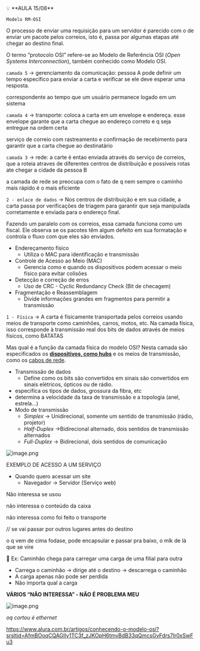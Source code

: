 <aside>
💡 **AULA 15/08**
</aside>

`Modelo RM-OSI`

O processo de enviar uma requisição para um servidor é parecido com o de enviar um pacote pelos correios, isto é, passa por algumas etapas até chegar ao destino final.

O termo “protocolo OSI” refere-se ao Modelo de Referência OSI (*Open Systems Interconnection*), também conhecido como Modelo OSI.

`camada 5` → gerenciamento da comunicação: pessoa A pode definir um tempo específico para enviar a carta e verificar se ele deve esperar uma resposta.

correspondente ao tempo que um usuário permanece logado em um sistema

`camada 4` → transporte: coloca a carta em um envelope e endereça. esse envelope garante que a carta chegue ao endereço correto e q seja entregue na ordem certa

serviço de correio com rastreamento e confirmação de recebimento para garantir que a carta chegue ao destinatário

`camada 3` → rede: a carte é entao enviada através do serviço de correios, que a roteia atraves de diferentes centros de distribuição e possíveis rotas ate chegar a cidade da pessoa B

a camada de rede se preocupa com o fato de q nem sempre o caminho mais rápido é o mais eficiente 

`2 - enlace de dados`  → Nos centros de distribuição e em sua cidade, a carta passa por verificações de triagem para garantir que seja manipulada corretamente e enviada para o endereço final.

Fazendo um paralelo com os correios, essa camada funciona como um fiscal. Ele observa se os pacotes têm algum defeito em sua formatação e controla o fluxo com que eles são enviados.

- Endereçamento físico
    - Utiliza o MAC para identificação e transmissão
- Controle de Acesso ao Meio (MAC)
    - Gerencia como e quando os dispositivos podem acessar o meio físico para evitar colisões
- Detecção e correção de erros
    - Uso de CRC - Cyclic Redundancy Check (Bit de checagem)
- Fragmentação e Reassemblagem
    - Divide informações grandes em fragmentos para permitir a transmissão

`1 - Física` → A carta é fisicamente transportada pelos correios usando meios de transporte como caminhões, carros, motos, etc. Na camada física, isso corresponde à transmissão real dos bits de dados através de meios físicos, como BATATAS

Mas qual é a função da camada física do modelo OSI? Nesta camada são especificados os [**dispositivos, como hubs**](https://www.alura.com.br/artigos/diferencas-entre-hubs-e-switches) e os meios de transmissão, como os [cabos de rede](https://www.alura.com.br/artigos/entendendo-os-cabos-de-rede).

- Transmissão de dados
    - Define como os bits são convertidos em sinais são convertidos em sinais elétricos, ópticos ou de rádio.
- especifica os tipos de dados, grossura da fibra, etc
- determina a velocidade da taxa de transmissão e a topologia (anel, estrela...)
- Modo de transmissão
    - *Simplex* → Unidirecional, somente um sentido de transmissão (rádio, projetor)
    - *Half-Duplex* →Bidirecional alternado, dois sentidos de transmissão alternados
    - *Full-Duplex* → Bidirecional, dois sentidos de comunicação

![image.png](https://prod-files-secure.s3.us-west-2.amazonaws.com/80384c39-f40f-4fef-b69e-ecfc27a0dc4d/57f3d936-aed1-4014-b881-d7e5b23ff154/image.png)

EXEMPLO DE ACESSO A UM SERVIÇO

- Quando quero acessar um site
    - Navegador → Servidor (Serviço web)

Não interessa se usou 

não interessa o conteúdo da caixa

não interessa como foi feito o transporte

// se vai passar por outros lugares antes do destino

o q vem de cima fodase, pode encapsular e passar pra baixo, o mlk de lá que se vire

<aside>
🚛 Ex: Caminhão chega para carregar uma carga de uma filial para outra

- Carrega o caminhão → dirige até o destino → descarrega o caminhão
- A carga apenas não pode ser perdida
- Não importa qual a carga
</aside>

**VÁRIOS “NÃO INTERESSA” - NÃO É PROBLEMA MEU**

![image.png](https://prod-files-secure.s3.us-west-2.amazonaws.com/80384c39-f40f-4fef-b69e-ecfc27a0dc4d/7559fdcb-bb3f-45ed-a894-26e2dc1dbc13/image.png)

*oq cortou é ethernet*

https://www.alura.com.br/artigos/conhecendo-o-modelo-osi?srsltid=AfmBOoqCQAGIIy1TC3f_zJKOpH6tmvBdB33qQmcsGvFdrs7Ir0xSwFu3